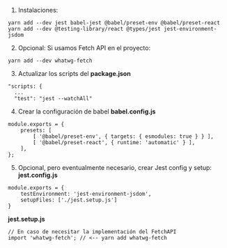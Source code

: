1. Instalaciones:
```
yarn add --dev jest babel-jest @babel/preset-env @babel/preset-react
yarn add --dev @testing-library/react @types/jest jest-environment-jsdom
```
2. Opcional: Si usamos Fetch API en el proyecto:
```
yarn add --dev whatwg-fetch
```
3. Actualizar los scripts del __package.json__
```
"scripts: {
  ...
  "test": "jest --watchAll"
```
4. Crear la configuración de babel __babel.config.js__
```
module.exports = {
    presets: [
        [ '@babel/preset-env', { targets: { esmodules: true } } ],
        [ '@babel/preset-react', { runtime: 'automatic' } ],
    ],
};
```
5. Opcional, pero eventualmente necesario, crear Jest config y setup:
__jest.config.js__
```
module.exports = {
    testEnvironment: 'jest-environment-jsdom',
    setupFiles: ['./jest.setup.js']
}
```
__jest.setup.js__
```
// En caso de necesitar la implementación del FetchAPI
import 'whatwg-fetch'; // <-- yarn add whatwg-fetch
```







